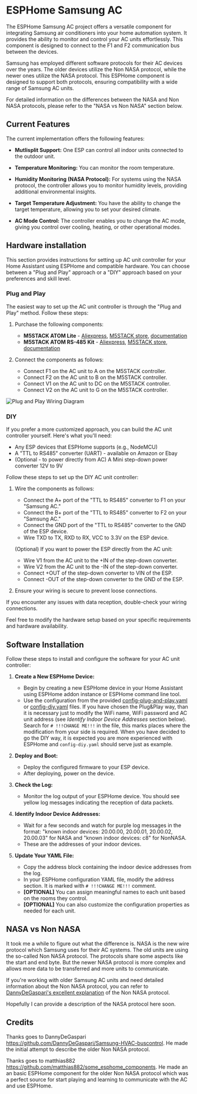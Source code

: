 # ESPHome Samsung AC

The ESPHome Samsung AC project offers a versatile component for integrating Samsung air conditioners into your home automation system. It provides the ability to monitor and control your AC units effortlessly. This component is designed to connect to the F1 and F2 communication bus between the devices.

Samsung has employed different software protocols for their AC devices over the years. The older devices utilize the Non NASA protocol, while the newer ones utilize the NASA protocol. This ESPHome component is designed to support both protocols, ensuring compatibility with a wide range of Samsung AC units.

For detailed information on the differences between the NASA and Non NASA protocols, please refer to the "NASA vs Non NASA" section below.



## Current Features

The current implementation offers the following features:

- **Mutlisplit Support:** One ESP can control all indoor units connected to the outdoor unit.

- **Temperature Monitoring:** You can monitor the room temperature.

- **Humidity Monitoring (NASA Protocol):** For systems using the NASA protocol, the controller allows you to monitor humidity levels, providing additional environmental insights.

- **Target Temperature Adjustment:** You have the ability to change the target temperature, allowing you to set your desired climate.

- **AC Mode Control:** The controller enables you to change the AC mode, giving you control over cooling, heating, or other operational modes.



## Hardware installation

This section provides instructions for setting up AC unit controller for your Home Assistant using ESPHome and compatible hardware. You can choose between a "Plug and Play" approach or a "DIY" approach based on your preferences and skill level.

### Plug and Play

The easiest way to set up the AC unit controller is through the "Plug and Play" method. Follow these steps:

1. Purchase the following components:
   - **M5STACK ATOM Lite** - [Aliexpress](https://a.aliexpress.com/_mO88aeK), [M5STACK store](https://shop.m5stack.com/products/atom-lite-esp32-development-kit), [documentation](https://docs.m5stack.com/en/core/ATOM%20Lite)
   - **M5STACK ATOM RS-485 Kit** - [Aliexpress](https://a.aliexpress.com/_mLhOZQA), [M5STACK store](https://shop.m5stack.com/products/atom-rs485-kit?variant=34787900194980), [documentation](https://docs.m5stack.com/en/atom/atomic485)

1. Connect the components as follows:
   - Connect F1 on the AC unit to A on the M5STACK controller.
   - Connect F2 on the AC unit to B on the M5STACK controller.
   - Connect V1 on the AC unit to DC on the M5STACK controller.
   - Connect V2 on the AC unit to G on the M5STACK controller.

![Plug and Play Wiring Diagram](https://github.com/lanwin/esphome_samsung_ac/assets/32042186/42a6757d-bfcf-4a29-be87-cf1b204e248a)

### DIY

If you prefer a more customized approach, you can build the AC unit controller yourself. Here's what you'll need:

- Any ESP devices that ESPHome supports (e.g., NodeMCU)
- A "TTL to RS485" converter (UART) - available on Amazon or Ebay
- (Optional - to power directly from AC) A Mini step-down power converter 12V to 9V

Follow these steps to set up the DIY AC unit controller:

1. Wire the components as follows:
   - Connect the A+ port of the "TTL to RS485" converter to F1 on your "Samsung AC."
   - Connect the B+ port of the "TTL to RS485" converter to F2 on your "Samsung AC."
   - Connect the GND port of the "TTL to RS485" converter to the GND of the ESP device.
   - Wire TXD to TX, RXD to RX, VCC to 3.3V on the ESP device.
   
   (Optional) If you want to power the ESP directly from the AC unit:
   - Wire V1 from the AC unit to the +IN of the step-down converter.
   - Wire V2 from the AC unit to the -IN of the step-down converter.
   - Connect +OUT of the step-down converter to VIN of the ESP.
   - Connect -OUT of the step-down converter to the GND of the ESP.

1. Ensure your wiring is secure to prevent loose connections.

If you encounter any issues with data reception, double-check your wiring connections.

Feel free to modify the hardware setup based on your specific requirements and hardware availability.



## Software Installation

Follow these steps to install and configure the software for your AC unit controller:

1. **Create a New ESPHome Device:**
   - Begin by creating a new ESPHome device in your Home Assistant using ESPHome addon instance or ESPHome command line tool.
   - Use the configuration from the provided [config-plug-and-play.yaml](https://github.com/lanwin/esphome_samsung_ac/blob/main/config-plug-and-play.yaml) or [config-diy.yaml](https://github.com/lanwin/esphome_samsung_ac/blob/main/config-diy.yaml) files. If you have chosen the Plug&Play way, than it is necessary just to modify the WiFi name, WiFi password and AC unit address (see *Identify Indoor Device Addresses* section below). Search for `# !!!CHANGE ME!!!` in the file, this marks places where the modification from your side is required. When you have decided to go the DIY way, it is expected you are more experienced with ESPHome and `config-diy.yaml` should serve just as example.

1. **Deploy and Boot:**
   - Deploy the configured firmware to your ESP device.
   - After deploying, power on the device.

1. **Check the Log:**
   - Monitor the log output of your ESPHome device. You should see yellow log messages indicating the reception of data packets.
  
1. **Identify Indoor Device Addresses:**
   - Wait for a few seconds and watch for purple log messages in the format: "known indoor devices: 20.00.00, 20.00.01, 20.00.02, 20.00.03" for NASA and "known indoor devices: c8" for NonNASA.
   - These are the addresses of your indoor devices.
  
1. **Update Your YAML File:**
   - Copy the address block containing the indoor device addresses from the log.
   - In your ESPHome configuration YAML file, modify the address section. It is marked with `# !!!CHANGE ME!!!` comment.
   - **[OPTIONAL]** You can assign meaningful names to each unit based on the rooms they control.
   - **[OPTIONAL]** You can also customize the configuration properties as needed for each unit.


## NASA vs Non NASA

It took me a while to figure out what the difference is. NASA is the new wire protocol which Samsung uses for their AC systems.
The old units are using the so-called Non NASA protocol. The protocols share some aspects like the start and end byte. But the
newer NASA protocol is more complex and allows more data to be transferred and more units to communicate.

If you're working with older Samsung AC units and need detailed information about the Non NASA protocol, you can refer to [DannyDeGaspari's excellent explanation](https://github.com/DannyDeGaspari/Samsung-HVAC-buscontrol) of the Non NASA protocol.

Hopefully I can provide a description of the NASA protocol here soon.

## Credits

Thanks goes to DannyDeGaspari https://github.com/DannyDeGaspari/Samsung-HVAC-buscontrol. He made the initial attempt to describe the
older Non NASA protocol.

Thanks goes to matthias882 https://github.com/matthias882/some_esphome_components. He made an an basic ESPHome component
for the older Non NASA protocol which was a perfect source for start playing and learning to communicate with the AC
and use ESPHome.
